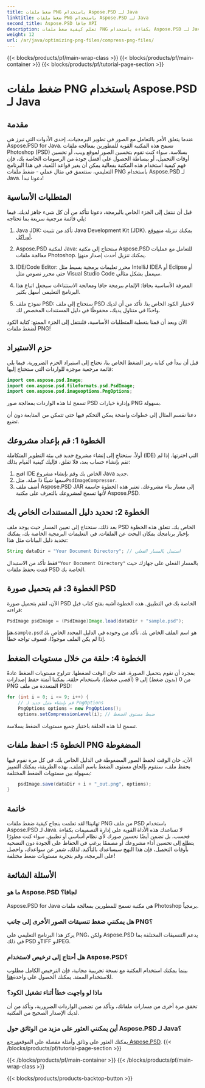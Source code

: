 ```yaml
---
title: ضغط ملفات PNG باستخدام Aspose.PSD لـ Java
linktitle: ضغط ملفات PNG باستخدام Aspose.PSD لـ Java
second_title: Aspose.PSD جافا API
description: تعلم كيفية ضغط ملفات PNG بكفاءة باستخدام Aspose.PSD لـ Java. يرشدك هذا البرنامج التعليمي خلال تنفيذ التعليمات البرمجية، مما يضمن التعامل الأمثل مع الملفات.
weight: 12
url: /ar/java/optimizing-png-files/compress-png-files/
---
```


{{< blocks/products/pf/main-wrap-class >}}
{{< blocks/products/pf/main-container >}}
{{< blocks/products/pf/tutorial-page-section >}}

# ضغط ملفات PNG باستخدام Aspose.PSD لـ Java

## مقدمة

عندما يتعلق الأمر بالتعامل مع الصور في تطوير البرمجيات، إحدى الأدوات التي تبرز هي Aspose.PSD for Java. تسمح هذه المكتبة القوية للمطورين بمعالجة ملفات Photoshop (PSD) بسلاسة. سواء كنت تقوم بتحسين الصور لموقع ويب، أو تحسين أوقات التحميل، أو ببساطة الحصول على أفضل جودة من الرسومات الخاصة بك، فإن فهم كيفية استخدام هذه المكتبة بفعالية يمكن أن يغير قواعد اللعبة. في هذا البرنامج التعليمي، سنتعمق في مثال عملي - ضغط ملفات PNG باستخدام Aspose.PSD لـ Java. دعونا نبدأ!

## المتطلبات الأساسية

قبل أن ننتقل إلى الجزء الخاص بالبرمجة، دعونا نتأكد من أن كل شيء جاهز لديك. فيما يلي قائمة مرجعية سريعة بما تحتاجه:

1.  Java JDK: تأكد من تثبيت Java Development Kit (JDK). يمكنك تنزيله من[موقع أوراكل](https://www.oracle.com/java/technologies/javase-jdk11-downloads.html).

2. Aspose.PSD لمكتبة Java: ستحتاج إلى مكتبة Aspose.PSD للتعامل مع عمليات معالجة ملفات Photoshop. يمكنك تنزيل أحدث إصدار من[هنا](https://releases.aspose.com/psd/java/).

3. IDE/Code Editor: محرر تعليمات برمجية بسيط مثل IntelliJ IDEA أو Eclipse أو حتى محرر نصوص مثل Visual Studio Code سيعمل بشكل مثالي.

4. المعرفة الأساسية بجافا: الإلمام ببرمجة جافا ومعالجة الاستثناءات سيجعل اتباع هذا البرنامج التعليمي أسهل بكثير.

5. نموذج ملف PSD: ستحتاج إلى ملف PSD لاختبار الكود الخاص بنا. تأكد من أن لديك واحدًا في متناول يديك، محفوظًا في دليل المستندات المخصص لك.

الآن وبعد أن قمنا بتغطية المتطلبات الأساسية، فلننتقل إلى الجزء الممتع: كتابة الكود لضغط ملفات PNG!

## حزم الاستيراد

قبل أن نبدأ في كتابة رمز الضغط الخاص بنا، نحتاج إلى استيراد الحزم الضرورية. فيما يلي قائمة مرجعية موجزة للواردات التي ستحتاج إليها:

```java
import com.aspose.psd.Image;
import com.aspose.psd.fileformats.psd.PsdImage;
import com.aspose.psd.imageoptions.PngOptions;
```

تسمح لنا هذه الواردات بمعالجة صور PSD وإدارة خيارات PNG بسهولة.

دعنا نقسم المثال إلى خطوات واضحة يمكن التحكم فيها حتى تتمكن من المتابعة دون أن تضيع. 

## الخطوة 1: قم بإعداد مشروعك

أولاً، ستحتاج إلى إنشاء مشروع جديد في بيئة التطوير المتكاملة (IDE) التي اخترتها. إذا لم تقم بإنشاء حساب بعد، فلا تقلق، فإليك كيفية القيام بذلك:

1. افتح IDE الخاص بك وقم بإنشاء مشروع Java جديد.
2.  سمها شيئًا ذا صلة، مثل`PsdImageCompressor`.
3. أضف ملف Aspose.PSD JAR إلى مسار بناء مشروعك. تعتبر هذه الخطوة حاسمة لأنها تسمح لمشروعك بالتعرف على مكتبة Aspose.PSD.

## الخطوة 2: تحديد دليل المستندات الخاص بك

بعد ذلك، ستحتاج إلى تعيين المسار حيث يوجد ملف PSD الخاص بك. تتعلق هذه الخطوة بإخبار برنامجك بمكان البحث عن الملفات. في التعليمات البرمجية الخاصة بك، يمكنك تحديد دليل البيانات مثل هذا:

```java
String dataDir = "Your Document Directory"; // استبدل بالمسار الفعلي
```

 فقط تأكد من الاستبدال`"Your Document Directory"` بالمسار الفعلي على جهازك حيث قمت بحفظ ملفات PSD الخاصة بك.

## الخطوة 3: قم بتحميل صورة PSD

الآن، لنقم بتحميل صورة PSD الخاصة بك في التطبيق. هذه الخطوة أشبه بفتح كتاب قبل قراءته:

```java
PsdImage psdImage = (PsdImage)Image.load(dataDir + "sample.psd");
```

 هنا،`sample.psd`هو اسم الملف الخاص بك. تأكد من وجوده في الدليل المحدد الخاص بك! إذا لم يكن الملف موجودًا، فسوف تواجه خطأً.

## الخطوة 4: حلقة من خلال مستويات الضغط

بمجرد أن نقوم بتحميل الصورة، فقد حان الوقت لضغطها. تتراوح مستويات الضغط عادةً من 0 (بدون ضغط) إلى 9 (أقصى ضغط). باستخدام حلقة، يمكننا أتمتة حفظ إصدارات PNG المتعددة من ملف PSD:

```java
for (int i = 0; i <= 9; i++) {
    // قم بإنشاء مثيل جديد لـ PngOptions
    PngOptions options = new PngOptions();
    options.setCompressionLevel(i); // ضبط مستوى الضغط
```

تسمح لنا هذه الحلقة باختبار جميع مستويات الضغط بسلاسة. 

## الخطوة 5: احفظ ملفات PNG المضغوطة

الآن، حان الوقت لحفظ الصور المضغوطة في الدليل الخاص بك. في كل مرة نقوم فيها بحفظ ملف، سنقوم بإلحاق مستوى الضغط باسم الملف. بهذه الطريقة، يمكنك التمييز بسهولة بين مستويات الضغط المختلفة:

```java
    psdImage.save(dataDir + i + "_out.png", options);
}
```

## خاتمة

تهانينا! لقد تعلمت بنجاح كيفية ضغط ملفات PNG من ملف PSD باستخدام Aspose.PSD لـ Java. لا تساعدك هذه الأداة القوية على إدارة التصميمات بكفاءة فحسب، بل تضمن أيضًا تحسين صورك لأي نظام أساسي أو تطبيق. سواء كنت مطورًا يتطلع إلى تحسين أداء مشروعك أو مصممًا يرغب في الحفاظ على الجودة دون التضحية بأوقات التحميل، فإن هذا النهج سيساعدك بالتأكيد. لذلك، شمر عن سواعدك، واحصل على البرمجة، وقم بتجربة مستويات ضغط مختلفة! 

## الأسئلة الشائعة

### ما هو Aspose.PSD لجافا؟  
Aspose.PSD for Java هي مكتبة تسمح للمطورين بمعالجة ملفات Photoshop برمجياً.

### هل يمكنني ضغط تنسيقات الصور الأخرى إلى جانب PNG؟  
يركز هذا البرنامج التعليمي على PNG، ولكن Aspose.PSD يدعم التنسيقات المختلفة بما في ذلك PSD وTIFF وJPEG.

### هل أحتاج إلى ترخيص لاستخدام Aspose.PSD؟  
 بينما يمكنك استخدام المكتبة مع نسخة تجريبية مجانية، فإن الترخيص الكامل مطلوب للاستخدام الممتد. يمكنك الحصول على واحدة[هنا](https://purchase.aspose.com/buy).

### ماذا لو واجهت خطأ أثناء تشغيل الكود؟  
تحقق مرة أخرى من مسارات ملفاتك، وتأكد من تضمين الواردات الضرورية، وتأكد من أن لديك الإصدار الصحيح من المكتبة.

### أين يمكنني العثور على مزيد من الوثائق حول Aspose.PSD لـ Java؟  
 يمكنك العثور على وثائق وأمثلة مفصلة على الموقع[مرجع Aspose.PSD](https://reference.aspose.com/psd/java/).
{{< /blocks/products/pf/tutorial-page-section >}}

{{< /blocks/products/pf/main-container >}}
{{< /blocks/products/pf/main-wrap-class >}}

{{< blocks/products/products-backtop-button >}}
